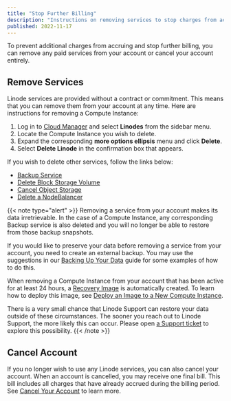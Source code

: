 ```yaml
---
title: "Stop Further Billing"
description: "Instructions on removing services to stop charges from accruing on your Linode account."
published: 2022-11-17
---
```


To prevent additional charges from accruing and stop further billing, you can remove any paid services from your account or cancel your account entirely.

## Remove Services

Linode services are provided without a contract or commitment. This means that you can remove them from your account at any time. Here are instructions for removing a Compute Instance:

1. Log in to [Cloud Manager](https://cloud.linode.com) and select **Linodes** from the sidebar menu.
1. Locate the Compute Instance you wish to delete.
1. Expand the corresponding **more options ellipsis** menu and click **Delete**.
1. Select **Delete Linode** in the confirmation box that appears.

If you wish to delete other services, follow the links below:

- [Backup Service](/docs/products/storage/backups/guides/cancel/)
- [Delete Block Storage Volume](/docs/products/storage/block-storage/guides/manage-volumes/#delete-volume)
- [Cancel Object Storage](/docs/products/storage/object-storage/guides/cancel/)
- [Delete a NodeBalancer](/docs/products/networking/nodebalancers/guides/manage/#delete-a-nodebalancer)

{{< note type="alert" >}}
Removing a service from your account makes its data irretrievable. In the case of a Compute Instance, any corresponding Backup service is also deleted and you will no longer be able to restore from those backup snapshots.

If you would like to preserve your data before removing a service from your account, you need to create an external backup. You may use the suggestions in our [Backing Up Your Data](/docs/guides/backing-up-your-data/) guide for some examples of how to do this.

When removing a Compute Instance from your account that has been active for at least 24 hours, a [Recovery Image](/docs/products/tools/images/get-started/) is automatically created. To learn how to deploy this image, see [Deploy an Image to a New Compute Instance](/docs/products/tools/images/guides/deploy-image-to-new-linode/).

There is a very small chance that Linode Support can restore your data outside of these circumstances. The sooner you reach out to Linode Support, the more likely this can occur. Please open [a Support ticket](https://cloud.linode.com/support/tickets) to explore this possibility.
{{< /note >}}

## Cancel Account

If you no longer wish to use any Linode services, you can also cancel your account. When an account is cancelled, you may receive one final bill. This bill includes all charges that have already accrued during the billing period. See [Cancel Your Account](/docs/products/platform/accounts/guides/cancel-account/) to learn more.